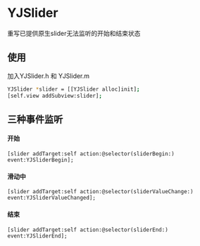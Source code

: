 # YJSlider
重写已提供原生slider无法监听的开始和结束状态

## 使用
加入YJSlider.h 和 YJSlider.m
````bash
YJSlider *slider = [[YJSlider alloc]init];
[self.view addSubview:slider];
````
## 三种事件监听

#### 开始
````
[slider addTarget:self action:@selector(sliderBegin:) event:YJSliderBegin];

````
#### 滑动中
````
[slider addTarget:self action:@selector(sliderValueChange:) event:YJSliderValueChanged];

````
#### 结束
````
[slider addTarget:self action:@selector(sliderEnd:) event:YJSliderEnd];

````

